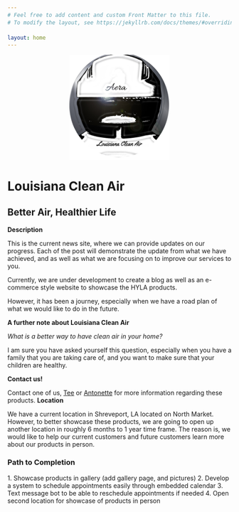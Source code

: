 ```yaml
---
# Feel free to add content and custom Front Matter to this file.
# To modify the layout, see https://jekyllrb.com/docs/themes/#overriding-theme-defaults

layout: home
---
```

<center>
  <img src="/assets/img/hyla_logo.jpg" height="45%" width="45%">
</center>

<h1>Louisiana Clean Air</h1>
<h2>Better Air, Healthier Life</h2>

<b>Description</b>

<p>
This is the current news site, where we can provide updates on our progress. Each of the post will demonstrate the update from what we have achieved, and as well as what we are focusing on to improve our services to you.
</p>

<p>
Currently, we are under development to create a blog as well as an e-commerce style website to showcase the HYLA products.
</p>

<p>
However, it has been a journey, especially when we have a road plan of what we would like to do in the future.
</p>

<b>A further note about Louisiana Clean Air</b>
<p>
  <i>What is a better way to have clean air in your home?</i>
</p>
<p>I am sure you have asked yourself this question, especially when you have a family that you are taking care of, and you want to make sure that your children are healthy.
</p>

<b>Contact us!</b>

Contact one of us, [Tee](thamarsai.caldwell@louisianaca.com) or [Antonette](antonette.caldwell@louisianaca.com) for more information regarding these products.
<b>Location</b>
<p>
We have a current location in Shreveport, LA located on North Market. However, to better showcase these products, we are going to open up another location in roughly 6 months to 1 year time frame. The reason is, we would like to help our current customers and future customers learn more about our products in person.
</p>

<h3>Path to Completion</h3>
1. Showcase products in gallery (add gallery page, and pictures)
2. Develop a system to schedule appointments easily through embedded calendar
3. Text message bot to be able to reschedule appointments if needed
4. Open second location for showcase of products in person
